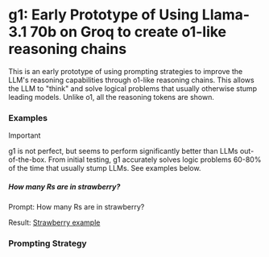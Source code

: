 # g1: Early Prototype of Using Llama-3.1 70b on Groq to create o1-like reasoning chains

This is an early prototype of using prompting strategies to improve the LLM's reasoning capabilities through o1-like reasoning chains. This allows the LLM to "think" and solve logical problems that usually otherwise stump leading models. Unlike o1, all the reasoning tokens are shown.

### Examples

> [!IMPORTANT]
> g1 is not perfect, but seems to perform significantly better than LLMs out-of-the-box. From initial testing, g1 accurately solves logic problems 60-80% of the time that usually stump LLMs. See examples below.


##### How many Rs are in strawberry?
Prompt: How many Rs are in strawberry?

Result:
[Strawberry example](examples/strawberry.png)


### Prompting Strategy